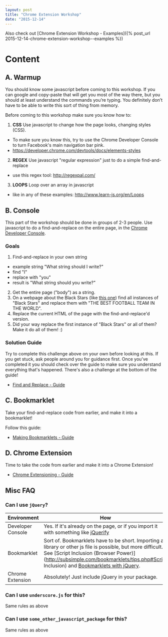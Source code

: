 ```yaml
---
layout: post
title: "Chrome Extension Workshop"
date: "2015-12-14"
---
```


Also check out
[Chrome Extension Workshop - Examples]({% post_url 2015-12-14-chrome-extension-workshop--examples %})


# Content

## A. Warmup

You should know some javascript before coming to this workshop. If you can google and copy-paste that will get you most of the way there, but you should at least understand the commands you’re typing. You definitely don’t have to be able to write this sort of thing from memory.


Before coming to this workshop make sure you know how to:

1. **CSS** Use javascript to change how the page looks, changing styles (CSS).
  - To make sure you know this, try to use the Chrome Developer Console to turn Facebook's main navigation bar pink.
  - https://developer.chrome.com/devtools/docs/elements-styles
2. **REGEX** Use javascript "regular expression" just to do a simple find-and-replace
  - use this regex tool: http://regexpal.com/
3. **LOOPS** Loop over an array in javascript
  - like in any of these examples: http://www.learn-js.org/en/Loops



## B. Console
This part of the workshop should be done in groups of 2-3 people. Use javascript to do a find-and-replace on the entire page, in the [Chrome Developer Console](https://developer.chrome.com/devtools/docs/console).

### Goals
1. Find-and-replace in your own string
  - example string "What string should I write?"
  - find "I"
  - replace with "you"
  - result is "What string should you write?"
2. Get the entire page ("body") as a string.
3. On a webpage about the Black Stars (like [this one](http://www.ghanaweb.com/GhanaHomePage/blackstars/)) find all instances of "Black Stars" and replace them with "THE BEST FOOTBALL TEAM IN THE WORLD".
4. Replace the current HTML of the page with the find-and-replace'd version.
5. Did your way replace the first instance of "Black Stars" or all of them? Make it do all of them! :)

### Solution Guide
Try to complete this challenge above on your own before looking at this. If you get stuck, ask people around you for guidance first. Once you've completed it you should check over the guide to make sure you understand everything that's happened. There's also a challenge at the bottom of the guide!
- [Find and Replace - Guide](https://gist.github.com/caseywatts/6275b94178792b7ea7cd)



## C. Bookmarklet
Take your find-and-replace code from earlier, and make it into a bookmarklet!

Follow this guide:
- [Making Bookmarklets - Guide](https://gist.github.com/caseywatts/c0cec1f89ccdb8b469b1)



## D. Chrome Extension
Time to take the code from earlier and make it into a Chrome Extension!
- [Chrome Extensioning - Guide](https://gist.github.com/caseywatts/99e7412e9bc6ae858fd1)




## Misc FAQ

### Can I use `jQuery`?

Environment | How
---- | ----
Developer Console | Yes. If it's already on the page, or if you import it with something like [jQuerify](http://www.learningjquery.com/2006/12/jquerify-bookmarklet/)
Bookmarklet | Sort of. Bookmarklets have to be short. Importing a library or other js file is possible, but more difficult. See [Script Inclusion (Browser Power)](http://subsimple.com/bookmarklets/tips.php#Script Inclusion) and [Bookmarklets with jQuery](http://www.smashingmagazine.com/2010/05/make-your-own-bookmarklets-with-jquery/).
Chrome Extension | Absolutely! Just include jQuery in your package.


### Can I use `underscore.js` for this?

Same rules as above


### Can I use `some_other_javascript_package` for this?

Same rules as above
